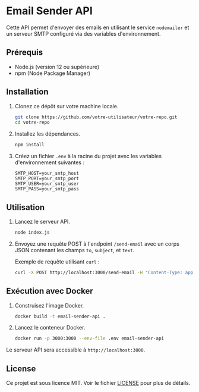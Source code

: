 # Email Sender API

Cette API permet d'envoyer des emails en utilisant le service `nodemailer` et un serveur SMTP configuré via des variables d'environnement.

## Prérequis

- Node.js (version 12 ou supérieure)
- npm (Node Package Manager)

## Installation

1. Clonez ce dépôt sur votre machine locale.

    ```bash
    git clone https://github.com/votre-utilisateur/votre-repo.git
    cd votre-repo
    ```

2. Installez les dépendances.

    ```bash
    npm install
    ```

3. Créez un fichier `.env` à la racine du projet avec les variables d'environnement suivantes :

    ```env
    SMTP_HOST=your_smtp_host
    SMTP_PORT=your_smtp_port
    SMTP_USER=your_smtp_user
    SMTP_PASS=your_smtp_pass
    ```

## Utilisation

1. Lancez le serveur API.

    ```bash
    node index.js
    ```

2. Envoyez une requête POST à l'endpoint `/send-email` avec un corps JSON contenant les champs `to`, `subject`, et `text`.

    Exemple de requête utilisant `curl` :

    ```bash
    curl -X POST http://localhost:3000/send-email -H "Content-Type: application/json" -d '{"to": "destinataire@example.com", "subject": "Test Email", "text": "Ceci est un email de test."}'
    ```

## Exécution avec Docker

1. Construisez l'image Docker.

    ```bash
    docker build -t email-sender-api .
    ```

2. Lancez le conteneur Docker.

    ```bash
    docker run -p 3000:3000 --env-file .env email-sender-api
    ```

Le serveur API sera accessible à `http://localhost:3000`.

## License

Ce projet est sous licence MIT. Voir le fichier [LICENSE](LICENSE) pour plus de détails.
